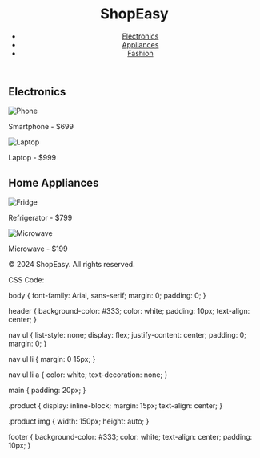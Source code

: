 <!DOCTYPE html>
<html lang="en">
<head>
    <meta charset="UTF-8">
    <meta name="viewport" content="width=device-width, initial-scale=1.0">
    <title>E-commerce Website</title>
    <link rel="stylesheet" href="styles.css">
</head>
<body>
    <header>
        <h1>ShopEasy</h1>
        <nav>
            <ul>
                <li><a href="#electronics">Electronics</a></li>
                <li><a href="#appliances">Appliances</a></li>
                <li><a href="#fashion">Fashion</a></li>
            </ul>
        </nav>
    </header>
    <main>
        <section id="electronics">
            <h2>Electronics</h2>
            <div class="product">
                <img src="phone.jpg" alt="Phone">
                <p>Smartphone - $699</p>
            </div>
            <div class="product">
                <img src="laptop.jpg" alt="Laptop">
                <p>Laptop - $999</p>
            </div>
        </section>
        <section id="appliances">
            <h2>Home Appliances</h2>
            <div class="product">
                <img src="fridge.jpg" alt="Fridge">
                <p>Refrigerator - $799</p>
            </div>
            <div class="product">
                <img src="microwave.jpg" alt="Microwave">
                <p>Microwave - $199</p>
            </div>
        </section>
    </main>
    <footer>
        <p>&copy; 2024 ShopEasy. All rights reserved.</p>
    </footer>
</body>
</html>

CSS Code:

body {
    font-family: Arial, sans-serif;
    margin: 0;
    padding: 0;
}

header {
    background-color: #333;
    color: white;
    padding: 10px;
    text-align: center;
}

nav ul {
    list-style: none;
    display: flex;
    justify-content: center;
    padding: 0;
    margin: 0;
}

nav ul li {
    margin: 0 15px;
}

nav ul li a {
    color: white;
    text-decoration: none;
}

main {
    padding: 20px;
}

.product {
    display: inline-block;
    margin: 15px;
    text-align: center;
}

.product img {
    width: 150px;
    height: auto;
}

footer {
    background-color: #333;
    color: white;
    text-align: center;
    padding: 10px;
}


<!---
Appuagadi/Appuagadi is a ✨ special ✨ repository because its `README.md` (this file) appears on your GitHub profile.
You can click the Preview link to take a look at your changes.
--->
